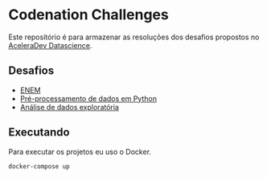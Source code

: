 # Codenation Challenges

Este repositório é para armazenar as resoluções dos desafios propostos no [AceleraDev Datascience](https://www.codenation.dev/acceleration/aceleradev-data-science/).

## Desafios

- [ENEM](./enem-challenge/Enem.ipynb)
- [Pré-processamento de dados em Python](./data-science-0/main.ipynb)
- [Análise de dados exploratória](./coestatistica-1/coestatistica-1.ipynb)

## Executando

Para executar os projetos eu uso o Docker.

```bash
docker-compose up
```